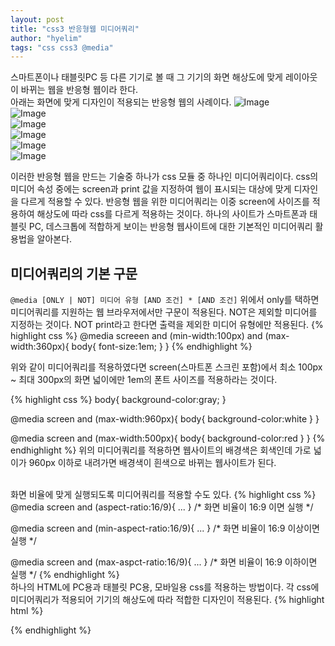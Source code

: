 ```yaml
---
layout: post
title: "css3 반응형웹 미디어쿼리"
author: "hyelim"
tags: "css css3 @media" 
---
```


스마트폰이나 태블릿PC 등 다른 기기로 볼 때 그 기기의 화면 해상도에 맞게 레이아웃이 바뀌는 웹을 반응형 웹이라 한다.<br>
아래는 화면에 맞게 디자인이 적용되는 반응형 웹의 사례이다.
![Image](http://postfiles16.naver.net/20150908_175/dickymicky_1441642087141YtU11_PNG/00.png?type=w1)<br>
![Image](http://postfiles8.naver.net/20150908_247/dickymicky_1441642087738eK5uf_PNG/01.png?type=w1)<br>
![Image](http://postfiles3.naver.net/20150908_258/dickymicky_1441642090294vAEl7_PNG/03.png?type=w1)<br>
![Image](http://postfiles14.naver.net/20150908_221/dickymicky_14416420909689Jjum_PNG/04.png?type=w1)<br>
![Image](http://postfiles4.naver.net/20150908_259/dickymicky_1441642091822LEofJ_PNG/05.png?type=w1)<br>
![Image](http://postfiles14.naver.net/20150908_13/dickymicky_14416420931591cAt5_PNG/06.png?type=w1)<br>

이러한 반응형 웹을 만드는 기술중 하나가 css 모듈 중 하나인 미디어쿼리이다.
css의 미디어 속성 중에는 screen과 print 값을 지정하여 웹이 표시되는 대상에 맞게 디자인을 다르게 적용할 수 있다.
반응형 웹을 위한 미디어쿼리는 이중 screen에 사이즈를 적용하여 해상도에 따라 css를 다르게 적용하는 것이다.
하나의 사이트가 스마트폰과 태블릿 PC, 데스크톱에 적합하게 보이는 반응형 웹사이트에 대한 기본적인 미디어쿼리 활용법을 알아본다.

## 미디어쿼리의 기본 구문
`@media [ONLY | NOT] 미디어 유형 [AND 조건] * [AND 조건]`
위에서 only를 택하면 미디어쿼리를 지원하는 웹 브라우저에서만 구문이 적용된다.
NOT은 제외할 미디어를 지정하는 것이다. NOT print라고 한다면 출력을 제외한 미디어 유형에만 적용된다.
{% highlight css %}
@media screeen and (min-width:100px) and (max-width:360px){
body{
font-size:1em;
}
}
{% endhighlight %}

위와 같이 미디어쿼리를 적용하였다면 screen(스마트폰 스크린 포함)에서 최소 100px ~ 최대 300px의 화면 넓이에만 1em의 폰트 사이즈를 적용하라는 것이다.

{% highlight css %}
body{
background-color:gray;
}

@media screen and (max-width:960px){
body{
background-color:white
}
}

@media screen and (max-width:500px){
body{
background-color:red
}
}
{% endhighlight %}
위의 미디어쿼리를 적용하면 웹사이트의 배경색은 회색인데 가로 넓이가 960px 이하로 내려가면 배경색이 흰색으로 바뀌는 웹사이트가 된다.<br>
<br>

화면 비율에 맞게 실행되도록 미디어쿼리를 적용할 수도 있다.
{% highlight css %}
@media screen and (aspect-ratio:16/9){
...
}
/* 화면 비율이 16:9 이면 실행 */

@media screen and (min-aspect-ratio:16/9){
...
}
/* 화면 비율이 16:9 이상이면 실행 */

@media screen and (max-aspct-ratio:16/9){
...
}
/* 화면 비율이 16:9 이하이면 실행 */
{% endhighlight %}
<br>
하나의 HTML에 PC용과 태블릿 PC용, 모바일용 css를 적용하는 방법이다.
각 css에 미디어쿼리가 적용되어 기기의 해상도에 따라 적합한 디자인이 적용된다.
{% highlight html %}
<!-- 모바일용 / 640px미만 적용 -->
<link rel="stylesheet" type="text/css" href="css/mobile.css" media="screen and (max-width:639px)" />
<!-- 테블릿용 / 640px이상 1023px이하 적용 적용 -->
<link rel="stylesheet" type="text/css" href="css/tablet.css" media="screen and (min-width:640px) and (max-width:1023px)" />
<!-- 데스크탑용 / 1024px이상 적용 -->
<link rel="stylesheet" type="text/css" href="css/pc.css" media="screen and (min-width:1024px)" />
{% endhighlight %}

